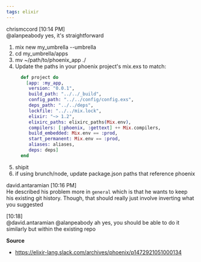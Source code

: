 ```yaml
---
tags: elixir
---
```


chrismccord [10:14 PM]  
@alanpeabody yes, it's straightforward
1) mix new my_umbrella --umbrella
2) cd my_umbrella/apps
3) mv ~/path/to/phoenix_app ./
4) Update the paths in your phoenix project's mix.exs to match:
	``` elixir
	  def project do
		[app: :my_app,
		 version: "0.0.1",
		 build_path: "../../_build",
		 config_path: "../../config/config.exs",
		 deps_path: "../../deps",
		 lockfile: "../../mix.lock",
		 elixir: "~> 1.2",
		 elixirc_paths: elixirc_paths(Mix.env),
		 compilers: [:phoenix, :gettext] ++ Mix.compilers,
		 build_embedded: Mix.env == :prod,
		 start_permanent: Mix.env == :prod,
		 aliases: aliases,
		 deps: deps]
	  end
	```
5) shipit
6) if using brunch/node, update package.json paths that reference phoenix

david.antaramian [10:16 PM]  
He described his problem more in `general` which is that he wants to keep his existing git history. Though, that should really just involve inverting what you suggested

[10:18]  
@david.antaramian @alanpeabody ah yes, you should be able to do it similarly but within the existing repo

**Source**
- https://elixir-lang.slack.com/archives/phoenix/p1472921051000134